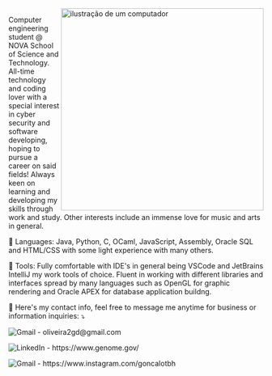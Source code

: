 <img src="https://raw.githubusercontent.com/MicaelliMedeiros/micaellimedeiros/master/image/computer-illustration.png" alt="ilustração de um computador" min-width="400px" max-width="400px" width="400px" align="right">

<p align="left"> 
  Computer engineering student @ NOVA School of Science and Technology.
  All-time technology and coding lover with a special interest in cyber security and software developing, hoping to pursue a career on said fields!
  Always keen on learning and developing my skills through work and study.
  Other interests include an immense love for music and arts in general.
</p>

<p align="left">
  🦄 Languages: Java, Python, C, OCaml, JavaScript, Assembly, Oracle SQL and HTML/CSS with some light experience with many others.
</p>

<p align="left">
  💼 Tools: Fully comfortable with IDE's in general being VSCode and JetBrains IntelliJ my work tools of choice. Fluent in working with different libraries and interfaces spread by many languages such as OpenGL for graphic rendering and Oracle APEX for database application buildng.
</p>

<p align="left">
  💌 Here's my contact info, feel free to message me anytime for business or information inquiries: ⤵️
</p>

<p align="left">
  <img src="https://img.shields.io/badge/-Gmail-FF0000?style=flat-square&labelColor=FF0000&logo=gmail&logoColor=white" alt="Gmail"/></a>
   - oliveira2gd@gmail.com
</p>

<p align="left">
  <img src="https://img.shields.io/badge/-Linkedin-0e76a8?style=flat-square&logo=Linkedin&logoColor=white" alt="LinkedIn"/></a>
   - https://www.genome.gov/
</p>

<p align="left">
  <img src="https://img.shields.io/badge/-Instagram-DF0174?style=flat-square&labelColor=DF0174&logo=instagram&logoColor=white" alt="Gmail"/></a>
   - https://www.instagram.com/goncalotbh
</p>
